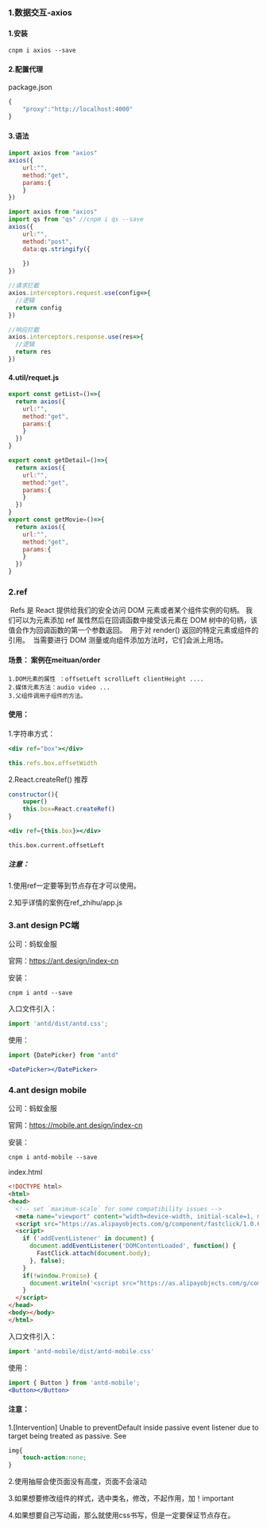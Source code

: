 ### 1.数据交互-axios

#### 1.安装

```
cnpm i axios --save
```

#### 2.配置代理

package.json 

```js
{
	"proxy":"http://localhost:4000"
}
```



#### 3.语法

```js
import axios from "axios"
axios({
	url:"",
	method:"get",
	params:{
	}
})
```

```js
import axios from "axios"
import qs from "qs" //cnpm i qs --save
axios({
	url:"",
	method:"post",
	data:qs.stringify({
	
	})
})
```

```js
//请求拦截
axios.interceptors.request.use(config=>{
  //逻辑
  return config
})

//响应拦截
axios.interceptors.response.use(res=>{
  //逻辑
  return res
})
```

#### 4.util/requet.js 

```js
export const getList=()=>{
  return axios({
    url:"",
    method:"get",
    params:{
    }
  })
}

export const getDetail=()=>{
  return axios({
    url:"",
    method:"get",
    params:{
    }
  })
}
export const getMovie=()=>{
  return axios({
    url:"",
    method:"get",
    params:{
    }
  })
}
```



### 2.ref

​	Refs 是 React 提供给我们的安全访问 DOM 元素或者某个组件实例的句柄。
​    我们可以为元素添加 ref 属性然后在回调函数中接受该元素在 DOM 树中的句柄，
​    该值会作为回调函数的第一个参数返回。 
​    用于对 render() 返回的特定元素或组件的引用。
​    当需要进行 DOM 测量或向组件添加方法时，它们会派上用场。

#### 场景： 案例在meituan/order

```
1.DOM元素的属性 ：offsetLeft scrollLeft clientHeight ....
2.媒体元素方法：audio video ...
3.父组件调用子组件的方法。
```

#### 使用：

1.字符串方式：

```jsx
<div ref="box"></div>
```

```js
this.refs.box.offsetWidth
```

2.React.createRef()  推荐

```js
constructor(){
	super()
	this.box=React.createRef()
}
```

```jsx
<div ref={this.box}></div>
```

```
this.box.current.offsetLeft 
```

##### 注意：

1.使用ref一定要等到节点存在才可以使用。

2.知乎详情的案例在ref_zhihu/app.js

### 3.ant design PC端

公司：蚂蚁金服

官网：https://ant.design/index-cn

安装：

```
cnpm i antd --save
```

入口文件引入：

```js
import 'antd/dist/antd.css';
```

使用：

```jsx
import {DatePicker} from "antd"

<DatePicker></DatePicker>
```

### 4.ant design mobile

公司：蚂蚁金服

官网：https://mobile.ant.design/index-cn

安装：

```
cnpm i antd-mobile --save
```

index.html 

```html
<!DOCTYPE html>
<html>
<head>
  <!-- set `maximum-scale` for some compatibility issues -->
  <meta name="viewport" content="width=device-width, initial-scale=1, maximum-scale=1, minimum-scale=1, user-scalable=no" />
  <script src="https://as.alipayobjects.com/g/component/fastclick/1.0.6/fastclick.js"></script>
  <script>
    if ('addEventListener' in document) {
      document.addEventListener('DOMContentLoaded', function() {
        FastClick.attach(document.body);
      }, false);
    }
    if(!window.Promise) {
      document.writeln('<script src="https://as.alipayobjects.com/g/component/es6-promise/3.2.2/es6-promise.min.js"'+'>'+'<'+'/'+'script>');
    }
  </script>
</head>
<body></body>
</html>
```

入口文件引入：

```js
import 'antd-mobile/dist/antd-mobile.css'
```

使用：

```jsx
import { Button } from 'antd-mobile';
<Button></Button>
```

#### 注意：

1.[Intervention] Unable to preventDefault inside passive event listener due to target being treated as passive. See <URL> 

```css
img{
	touch-action:none;
}
```

2.使用抽屉会使页面没有高度，页面不会滚动

3.如果想要修改组件的样式，选中类名，修改，不起作用，加！important 

4.如果想要自己写动画，那么就使用css书写，但是一定要保证节点存在。